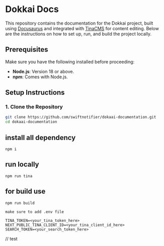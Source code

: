 # Dokkai Docs

This repository contains the documentation for the Dokkai project, built using [Docusaurus](https://docusaurus.io/) and integrated with [TinaCMS](https://tina.io/) for content editing. Below are the instructions on how to set up, run, and build the project locally.

## Prerequisites

Make sure you have the following installed before proceeding:

- **Node.js**: Version 18 or above.
- **npm**: Comes with Node.js.

## Setup Instructions

### 1. Clone the Repository

```bash
git clone https://github.com/swiftnotifier/dokaai-documentation.git
cd dokaai-documentation
```

## install all dependency

```
npm i
```

## run locally

```
npm run tina
```

## for build use

```
npm run build

make sure to add .env file

TINA_TOKEN=<your_tina_token_here>
NEXT_PUBLIC_TINA_CLIENT_ID=<your_tina_client_id_here>
SEARCH_TOKEN=<your_search_token_here>
```


// test
